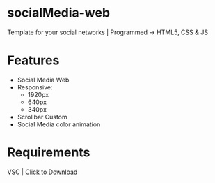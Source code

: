 # socialMedia-web
Template for your social networks | Programmed -> HTML5, CSS &amp; JS

# Features
- Social Media Web
- Responsive:
  - 1920px
  - 640px
  - 340px
- Scrollbar Custom
- Social Media color animation

# Requirements

VSC | [Click to Download](https://code.visualstudio.com/download)
